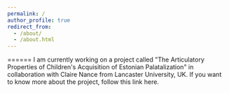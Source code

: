```yaml
---
permalink: /
author_profile: true
redirect_from: 
  - /about/
  - /about.html
---
```


======
I am currently working on a project called "The Articulatory Properties of Children's Acquisition of Estonian Palatalization" in collaboration with Claire Nance from Lancaster University, UK. If you want to know more about the project, follow this link here.
